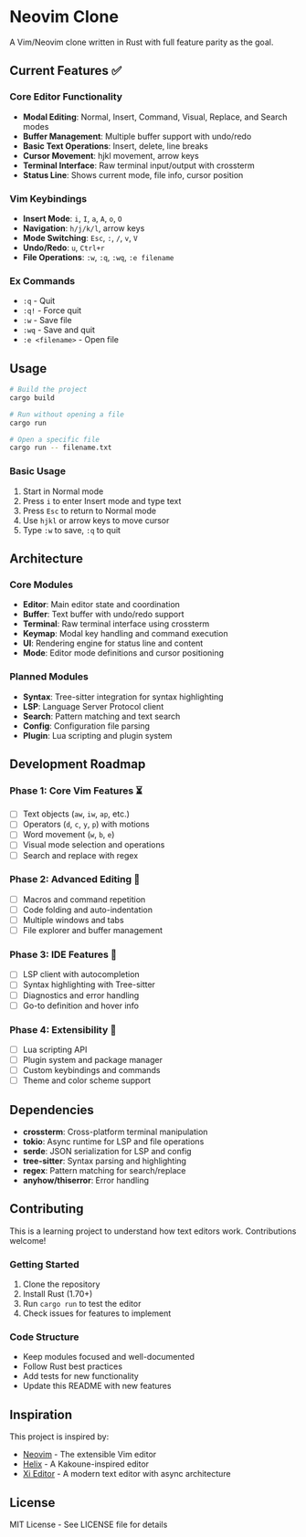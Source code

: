 # Neovim Clone

A Vim/Neovim clone written in Rust with full feature parity as the goal.

## Current Features ✅

### Core Editor Functionality
- **Modal Editing**: Normal, Insert, Command, Visual, Replace, and Search modes
- **Buffer Management**: Multiple buffer support with undo/redo
- **Basic Text Operations**: Insert, delete, line breaks
- **Cursor Movement**: hjkl movement, arrow keys
- **Terminal Interface**: Raw terminal input/output with crossterm
- **Status Line**: Shows current mode, file info, cursor position

### Vim Keybindings
- **Insert Mode**: `i`, `I`, `a`, `A`, `o`, `O`
- **Navigation**: `h/j/k/l`, arrow keys
- **Mode Switching**: `Esc`, `:`, `/`, `v`, `V`
- **Undo/Redo**: `u`, `Ctrl+r`
- **File Operations**: `:w`, `:q`, `:wq`, `:e filename`

### Ex Commands
- `:q` - Quit
- `:q!` - Force quit
- `:w` - Save file
- `:wq` - Save and quit
- `:e <filename>` - Open file

## Usage

```bash
# Build the project
cargo build

# Run without opening a file
cargo run

# Open a specific file
cargo run -- filename.txt
```

### Basic Usage
1. Start in Normal mode
2. Press `i` to enter Insert mode and type text
3. Press `Esc` to return to Normal mode
4. Use `hjkl` or arrow keys to move cursor
5. Type `:w` to save, `:q` to quit

## Architecture

### Core Modules
- **Editor**: Main editor state and coordination
- **Buffer**: Text buffer with undo/redo support
- **Terminal**: Raw terminal interface using crossterm
- **Keymap**: Modal key handling and command execution
- **UI**: Rendering engine for status line and content
- **Mode**: Editor mode definitions and cursor positioning

### Planned Modules
- **Syntax**: Tree-sitter integration for syntax highlighting
- **LSP**: Language Server Protocol client
- **Search**: Pattern matching and text search
- **Config**: Configuration file parsing
- **Plugin**: Lua scripting and plugin system

## Development Roadmap

### Phase 1: Core Vim Features ⏳
- [ ] Text objects (`aw`, `iw`, `ap`, etc.)
- [ ] Operators (`d`, `c`, `y`, `p`) with motions
- [ ] Word movement (`w`, `b`, `e`)
- [ ] Visual mode selection and operations
- [ ] Search and replace with regex

### Phase 2: Advanced Editing 📅
- [ ] Macros and command repetition
- [ ] Code folding and auto-indentation  
- [ ] Multiple windows and tabs
- [ ] File explorer and buffer management

### Phase 3: IDE Features 📅
- [ ] LSP client with autocompletion
- [ ] Syntax highlighting with Tree-sitter
- [ ] Diagnostics and error handling
- [ ] Go-to definition and hover info

### Phase 4: Extensibility 📅
- [ ] Lua scripting API
- [ ] Plugin system and package manager
- [ ] Custom keybindings and commands
- [ ] Theme and color scheme support

## Dependencies

- **crossterm**: Cross-platform terminal manipulation
- **tokio**: Async runtime for LSP and file operations
- **serde**: JSON serialization for LSP and config
- **tree-sitter**: Syntax parsing and highlighting
- **regex**: Pattern matching for search/replace
- **anyhow/thiserror**: Error handling

## Contributing

This is a learning project to understand how text editors work. Contributions welcome!

### Getting Started
1. Clone the repository
2. Install Rust (1.70+)
3. Run `cargo run` to test the editor
4. Check issues for features to implement

### Code Structure
- Keep modules focused and well-documented
- Follow Rust best practices
- Add tests for new functionality
- Update this README with new features

## Inspiration

This project is inspired by:
- [Neovim](https://neovim.io/) - The extensible Vim editor
- [Helix](https://helix-editor.com/) - A Kakoune-inspired editor
- [Xi Editor](https://xi-editor.io/) - A modern text editor with async architecture

## License

MIT License - See LICENSE file for details
